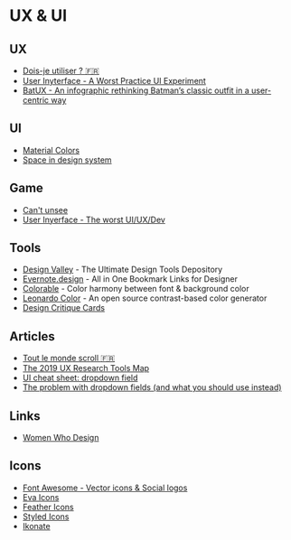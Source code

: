 # UX & UI

## UX

- [Dois-je utiliser ? :fr:](https://www.doisjeutiliser.fr/)
- [User Inyterface - A Worst Practice UI Experiment](https://userinyerface.com/game.html)
- [BatUX - An infographic rethinking Batman’s classic outfit in a user-centric way](http://batux.design/)

## UI

- [Material Colors](https://material.io/design/color/the-color-system.html#tools-for-picking-colors)
- [Space in design system](https://medium.com/eightshapes-llc/space-in-design-systems-188bcbae0d62)

## Game 

- [Can't unsee](https://cantunsee.space/)
- [User Inyerface - The worst UI/UX/Dev](https://userinyerface.com/game.html)

## Tools

- [Design Valley](https://www.designvalley.club/) - The Ultimate Design Tools Depository
- [Evernote.design](http://www.evernote.design/) - All in One Bookmark Links for Designer
- [Colorable](https://colorable.jxnblk.com/) - Color harmony between font & background color
- [Leonardo Color](https://leonardocolor.io) - An open source contrast-based color generator
- [Design Critique Cards](https://www.designcritiquecards.com/)

## Articles

- [Tout le monde scroll :fr:](https://www.testapic.com/informations-pratiques/actualites/design-conception/tout-le-monde-scroll/)
- [The 2019 UX Research Tools Map](https://www.userinterviews.com/blog/the-2019-ux-research-tools-map#.XlJIhok8gZM.linkedin)
- [UI cheat sheet: dropdown field](https://uxdesign.cc/ui-cheat-sheet-dropdown-field-a30025c0f432)
- [The problem with dropdown fields (and what you should use instead)](https://designsmarts.co/the-problem-with-dropdowns/)

## Links

- [Women Who Design](https://womenwho.design/)

## Icons

- [Font Awesome - Vector icons & Social logos](https://fontawesome.com/icons)
- [Eva Icons](https://akveo.github.io/eva-icons/#/)
- [Feather Icons](https://feathericons.com/)
- [Styled Icons](https://styled-icons.js.org/)
- [Ikonate](https://ikonate.com/)
